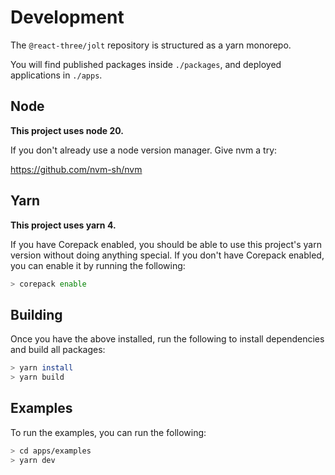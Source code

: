 # Development

The `@react-three/jolt` repository is structured as a yarn monorepo.

You will find published packages inside `./packages`, and deployed applications in `./apps`.

## Node

**This project uses node 20.**

If you don't already use a node version manager. Give nvm a try:

https://github.com/nvm-sh/nvm

## Yarn

**This project uses yarn 4.**

If you have Corepack enabled, you should be able to use this project's yarn version without doing anything special. If you don't have Corepack enabled, you can enable it by running the following:

```sh
> corepack enable
```

## Building

Once you have the above installed, run the following to install dependencies and build all packages:

```sh
> yarn install
> yarn build
```

## Examples

To run the examples, you can run the following:

```sh
> cd apps/examples
> yarn dev
```
